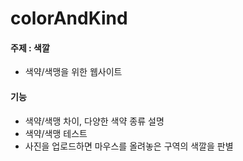 # colorAndKind
#### 주제 : 색깔
- 색약/색맹을 위한 웹사이트

#### 기능
- 색약/색맹 차이, 다양한 색약 종류 설명
- 색약/색맹 테스트
- 사진을 업로드하면 마우스를 올려놓은 구역의 색깔을 판별
